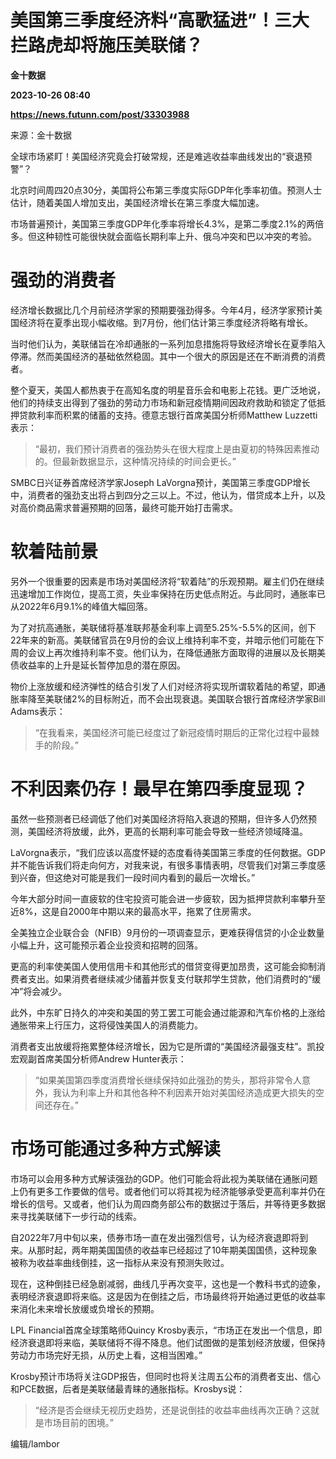 # 美国第三季度经济料“高歌猛进”！三大拦路虎却将施压美联储？
**金十数据**

**2023-10-26 08:40**

**https://news.futunn.com/post/33303988**

来源：金十数据

全球市场紧盯！美国经济究竟会打破常规，还是难逃收益率曲线发出的“衰退预警”？

北京时间周四20点30分，美国将公布第三季度实际GDP年化季率初值。预测人士估计，随着美国人增加支出，美国经济增长在第三季度大幅加速。

市场普遍预计，美国第三季度GDP年化季率将增长4.3%，是第二季度2.1%的两倍多。但这种韧性可能很快就会面临长期利率上升、俄乌冲突和巴以冲突的考验。

强劲的消费者
======

经济增长数据比几个月前经济学家的预期要强劲得多。今年4月，经济学家预计美国经济将在夏季出现小幅收缩。到7月份，他们估计第三季度经济将略有增长。

当时他们认为，美联储旨在冷却通胀的一系列加息措施将导致经济增长在夏季陷入停滞。然而美国经济的基础依然稳固。其中一个很大的原因是还在不断消费的消费者。

整个夏天，美国人都热衷于在高知名度的明星音乐会和电影上花钱。更广泛地说，他们的持续支出得到了强劲的劳动力市场和新冠疫情期间因政府救助和锁定了低抵押贷款利率而积累的储蓄的支持。德意志银行首席美国分析师Matthew Luzzetti表示：

> “最初，我们预计消费者的强劲势头在很大程度上是由夏初的特殊因素推动的。但最新数据显示，这种情况持续的时间会更长。”

SMBC日兴证券首席经济学家Joseph LaVorgna预计，美国第三季度GDP增长中，消费者的强劲支出将占到四分之三以上。不过，他认为，借贷成本上升，以及对高价商品需求普遍预期的回落，最终可能开始打击需求。

软着陆前景
=====

另外一个很重要的因素是市场对美国经济将“软着陆”的乐观预期。雇主们仍在继续迅速增加工作岗位，提高工资，失业率保持在历史低点附近。与此同时，通胀率已从2022年6月9.1%的峰值大幅回落。

为了对抗高通胀，美联储将基准联邦基金利率上调至5.25%-5.5%的区间，创下22年来的新高。美联储官员在9月份的会议上维持利率不变，并暗示他们可能在下周的会议上再次维持利率不变。他们认为，在降低通胀方面取得的进展以及长期美债收益率的上升是延长暂停加息的潜在原因。

物价上涨放缓和经济弹性的结合引发了人们对经济将实现所谓软着陆的希望，即通胀率降至美联储2%的目标附近，而不会出现衰退。美国联合银行首席经济学家Bill Adams表示：

> “在我看来，美国经济可能已经度过了新冠疫情时期后的正常化过程中最棘手的阶段。”

不利因素仍存！最早在第四季度显现？
=================

虽然一些预测者已经调低了他们对美国经济将陷入衰退的预期，但许多人仍然预测，美国经济将放缓，此外，更高的长期利率可能会导致一些经济领域降温。

LaVorgna表示，“我们应该以高度怀疑的态度看待美国第三季度的任何数据。GDP并不能告诉我们将走向何方，对我来说，有很多事情表明，尽管我们对第三季度感到兴奋，但这绝对可能是我们一段时间内看到的最后一次增长。”

今年大部分时间一直疲软的住宅投资可能会进一步疲软，因为抵押贷款利率攀升至近8%，这是自2000年中期以来的最高水平，拖累了住房需求。

全美独立企业联合会（NFIB）9月份的一项调查显示，更难获得信贷的小企业数量小幅上升，这可能预示着企业投资和招聘的回落。

更高的利率使美国人使用信用卡和其他形式的借贷变得更加昂贵，这可能会抑制消费者支出。如果消费者继续减少储蓄并恢复支付联邦学生贷款，他们消费时的“缓冲”将会减少。

此外，中东旷日持久的冲突和美国的劳工罢工可能会通过能源和汽车价格的上涨给通胀带来上行压力，这将侵蚀美国人的消费能力。

消费者支出放缓将拖累整体经济增长，因为它是所谓的“美国经济最强支柱”。凯投宏观副首席美国分析师Andrew Hunter表示：

> “如果美国第四季度消费增长继续保持如此强劲的势头，那将非常令人意外，我认为利率上升和其他各种不利因素开始对美国经济造成更大损失的空间还存在。”

市场可能通过多种方式解读
============

市场可以会用多种方式解读强劲的GDP。他们可能会将此视为美联储在通胀问题上仍有更多工作要做的信号。或者他们可以将其视为经济能够承受更高利率并仍在增长的信号。又或者，他们认为周四商务部公布的数据过于落后，并等待更多数据来寻找美联储下一步行动的线索。

自2022年7月中旬以来，债券市场一直在发出强烈信号，认为经济衰退即将到来。从那时起，两年期美国国债的收益率已经超过了10年期美国国债，这种现象被称为收益率曲线倒挂，这一指标从来没有预测失败过。

现在，这种倒挂已经急剧减弱，曲线几乎再次变平，这也是一个教科书式的迹象，表明经济衰退即将来临。这是因为在倒挂之后，市场最终将开始通过更低的收益率来消化未来增长放缓或负增长的预期。

LPL Financial首席全球策略师Quincy Krosby表示，“市场正在发出一个信息，即经济衰退即将来临，美联储将不得不降息。他们试图做的是策划经济放缓，但保持劳动力市场完好无损，从历史上看，这相当困难。”

Krosby预计市场将关注GDP报告，但同时也将关注周五公布的消费者支出、信心和PCE数据，后者是美联储最青睐的通胀指标。Krosbys说：

> “经济是否会继续无视历史趋势，还是说倒挂的收益率曲线再次正确？这就是市场目前的困境。”

编辑/lambor